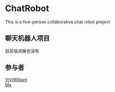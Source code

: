 # ChatRobot
 This is a five-person collaborative chat robot project
## 聊天机器人项目
目前啥进展也没有

## 参与者
[ViViWilliam](https://github.com/WilliamIshihara "ViViWilliam")<br>
[Ma](https://github.com/Ma655 "Ma")<br>
